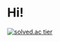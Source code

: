 # Hi!
[![solved.ac tier](http://mazassumnida.wtf/api/generate_badge?boj=kimdae963)](https://solved.ac/kimdae963)
